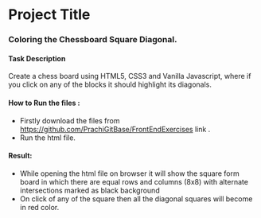 # Project Title
### Coloring the Chessboard Square Diagonal.

#### Task Description 
Create a chess board using HTML5, CSS3 and Vanilla Javascript, where if you click on any of the blocks it should highlight its diagonals.

#### How to Run the files :
* Firstly download the files from https://github.com/PrachiGitBase/FrontEndExercises link .
* Run the html file.

#### Result:
* While opening the html file on browser it will show the square form board in which there are equal rows and columns (8x8) with alternate intersections marked as black background
* On click of any of the square then all the diagonal squares will become in red color.
